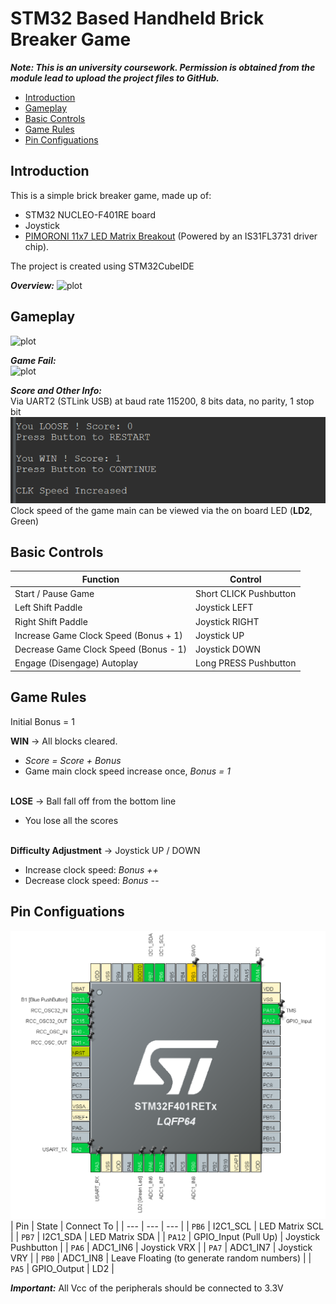 # STM32 Based Handheld Brick Breaker Game
***Note: This is an university coursework. Permission is obtained from the module lead to upload the project files to GitHub.***

- [Introduction](https://github.com/YuxuanHan0326/stm32-block-breaker-game?tab=readme-ov-file#introduction)
- [Gameplay](https://github.com/YuxuanHan0326/stm32-block-breaker-game?tab=readme-ov-file#gameplay)
- [Basic Controls](https://github.com/YuxuanHan0326/stm32-block-breaker-game?tab=readme-ov-file#basic-controls)
- [Game Rules](https://github.com/YuxuanHan0326/stm32-block-breaker-game?tab=readme-ov-file#game-rules)
- [Pin Configuations](https://github.com/YuxuanHan0326/stm32-block-breaker-game?tab=readme-ov-file#pin-configuations)

## Introduction
This is a simple brick breaker game, made up of:
- STM32 NUCLEO-F401RE board
- Joystick
- [PIMORONI 11x7 LED Matrix Breakout](https://shop.pimoroni.com/products/11x7-led-matrix-breakout?variant=21791690752083) (Powered by an IS31FL3731 driver chip).

[//]: # (Endbullet)
The project is created using STM32CubeIDE

***Overview:***
![plot](./Images/Overall.jpg)

## Gameplay
![plot](./Images/gameplay.gif)

***Game Fail:***\
![plot](./Images/fail.gif)

***Score and Other Info:***\
Via UART2 (STLink USB) at baud rate 115200, 8 bits data, no parity, 1 stop bit\
![plot](./Images/SystemInfo.png)\
Clock speed of the game main can be viewed via the on board LED (**LD2**, Green)

## Basic Controls
| Function | Control |
| --- | --- |
| Start / Pause Game | Short CLICK Pushbutton |
| Left Shift Paddle | Joystick LEFT |
| Right Shift Paddle | Joystick RIGHT |
| Increase Game Clock Speed (Bonus + 1) | Joystick UP |
| Decrease Game Clock Speed (Bonus - 1) | Joystick DOWN |
| Engage (Disengage) Autoplay | Long PRESS Pushbutton |

## Game Rules
Initial Bonus = 1

**WIN** -> All blocks cleared.
- *Score = Score + Bonus*
- Game main clock speed increase once, *Bonus = 1*

[//]: # (Endbullet)
\
**LOSE** -> Ball fall off from the bottom line
- You lose all the scores

[//]: # (Endbullet)
\
**Difficulty Adjustment** -> Joystick UP / DOWN
- Increase clock speed: *Bonus ++*
- Decrease clock speed: *Bonus --*

## Pin Configuations
![plot](./Images/PinConfiguations.png)
| Pin | State | Connect To |
| --- | --- | --- |
| `PB6` | I2C1_SCL | LED Matrix SCL |
| `PB7` | I2C1_SDA | LED Matrix SDA |
| `PA12` | GPIO_Input (Pull Up) | Joystick Pushbutton |
| `PA6` | ADC1_IN6 | Joystick VRX |
| `PA7` | ADC1_IN7 | Joystick VRY |
| `PB0` | ADC1_IN8 | Leave Floating (to generate random numbers) |
| `PA5` | GPIO_Output | LD2 |

***Important:*** All Vcc of the peripherals should be connected to 3.3V